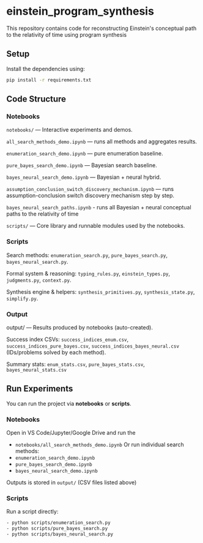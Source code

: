 # einstein_program_synthesis
This repository contains code for reconstructing Einstein's conceptual path to the relativity of time using program synthesis

## Setup

Install the dependencies using:

```bash
pip install -r requirements.txt
```

## Code Structure

### Notebooks

`notebooks/` — Interactive experiments and demos.

`all_search_methods_demo.ipynb` — runs all methods and aggregates results.

`enumeration_search_demo.ipynb` — pure enumeration baseline.

`pure_bayes_search_demo.ipynb` — Bayesian search baseline.

`bayes_neural_search_demo.ipynb` — Bayesian + neural hybrid.

`assumption_conclusion_switch_discovery_mechanism.ipynb` — runs assumption-conclusion switch discovery mechanism step by step.

`bayes_neural_search_paths.ipynb` - runs all Bayesian + neural conceptual paths to the relativity of time

`scripts/` — Core library and runnable modules used by the notebooks.

### Scripts

Search methods: `enumeration_search.py`, `pure_bayes_search.py`, `bayes_neural_search.py`.

Formal system & reasoning: `typing_rules.py`, `einstein_types.py`, `judgments.py`, `context.py`.

Synthesis engine & helpers: `synthesis_primitives.py`, `synthesis_state.py`, `simplify.py`.

### Output

output/ — Results produced by notebooks (auto-created).

Success index CSVs: `success_indices_enum.csv`, `success_indices_pure_bayes.csv`, `success_indices_bayes_neural.csv` (IDs/problems solved by each method).

Summary stats: `enum_stats.csv`, `pure_bayes_stats.csv`, `bayes_neural_stats.csv` 

## Run Experiments

You can run the project via **notebooks** or **scripts**.

### Notebooks 
Open in VS Code/Jupyter/Google Drive and run the 
- `notebooks/all_search_methods_demo.ipynb` 
Or run individual search methods:
- `enumeration_search_demo.ipynb`
- `pure_bayes_search_demo.ipynb`
- `bayes_neural_search_demo.ipynb`

Outputs is stored in `output/` (CSV files listed above)

### Scripts 
Run a script directly:
```bash
- python scripts/enumeration_search.py
- python scripts/pure_bayes_search.py
- python scripts/bayes_neural_search.py